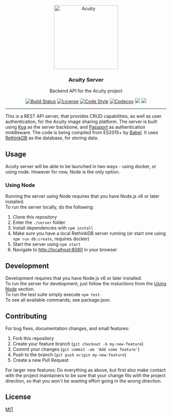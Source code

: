 <p align="center"><a href="https://thatimagetagging.site"><img src="https://cloud.githubusercontent.com/assets/3519438/19272712/d96cc6e8-8fc9-11e6-90f2-00e7a4156fff.png" alt="Acuity" height="200" /></a></p>
<h3 align="center">Acuity Server</h3>
<p align="center">Backend API for the Acuity project</p>
<p align="center">
<a href="https://travis-ci.org/Entake/acuity"><img src="https://travis-ci.org/Entake/acuity.svg?branch=master" alt="Build Status"></a>
<a href="https://raw.githubusercontent.com/Entake/acuity/master/LICENSE"><img src="https://img.shields.io/badge/code%20style-standard-brightgreen.svg" alt="License"></a>
<a href="http://standardjs.com/"><img src="https://img.shields.io/badge/license-MIT-blue.svg" alt="Code Style"></a>
<a href="https://codecov.io/gh/Entake/acuity"><img src="https://codecov.io/gh/Entake/acuity/branch/master/graph/badge.svg" alt="Codecov" /></a>
<a href="https://david-dm.org/Entake/acuity?path=server" title="dependencies status"><img src="https://david-dm.org/Entake/acuity/status.svg?path=server"/></a>
<a href="https://david-dm.org/Entake/acuity?path=server&type=dev" title="devDependencies status"><img src="https://david-dm.org/Entake/acuity/dev-status.svg?path=server"/></a>
</p>

---


This is a REST API server, that provides CRUD capabilities, as well as user authentication, for the Acuity image sharing platform.
The server is built using [Koa](http://koajs.com/) as the server backbone, and [Passport](http://passportjs.org/) as authentication middleware. The code is being compiled from ES2015+ by [Babel](https://babeljs.io/).
It uses [RethinkDB](https://rethinkdb.com/) as the database, for storing data.

## Usage

Acuity server will be able to be launched in two ways - using docker, or using node.
However for now, Node is the only option.

### Using Node

Running the server using Node requires that you have Node.js v6 or later installed.  
To run the server locally, do the following:  
1. Clone this repository  
2. Enter the `./server` folder  
3. Install dependencies with `npm install`  
4. Make sure you have a local RethinkDB server running (or start one using `npm run db:create`, requires docker)  
5. Start the server using `npm start`  
6. Navigate to [http://localhost:8080](http://localhost:8080) in your browser  

## Development

Development requires that you have Node.js v6 or later installed.  
To run the server for development, just follow the instuctions from the [Using Node](#using-node) section.  
To run the test suite simply execute `npm test`.  
To see all available commands, see package.json.  

## Contributing

For bug fixes, documentation changes, and small features:  
1. Fork this repository  
2. Create your feature branch (`git checkout -b my-new-feature`)  
3. Commit your changes (`git commit -am 'Add some feature'`)  
4. Push to the branch (`git push origin my-new-feature`)  
5. Create a new Pull Request  

For larger new features: Do everything as above, but first also make contact with the project maintainers to be sure that your change fits with the project direction, so that you won't be wasting effort going in the wrong direction.

## License

[MIT](https://opensource.org/licenses/mit-license)
